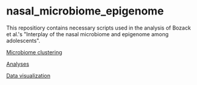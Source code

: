 # nasal_microbiome_epigenome

This repositiory contains necessary scripts used in the analysis of Bozack et al.'s "Interplay of the nasal microbiome and epigenome among adolescents".

<a href="https://annebozack.github.io/nasal_microbiome_epigenome/nasal-microbiome-clustering.html">Microbiome clustering</a> 

<a href="https://annebozack.github.io/nasal_microbiome_epigenome/nasal-microbiome-epigenome-analyses.html">Analyses</a> 

<a href="https://annebozack.github.io/nasal_microbiome_epigenome/nasal-microbiome-epigenome-data-viz.html">Data visualization</a> 
